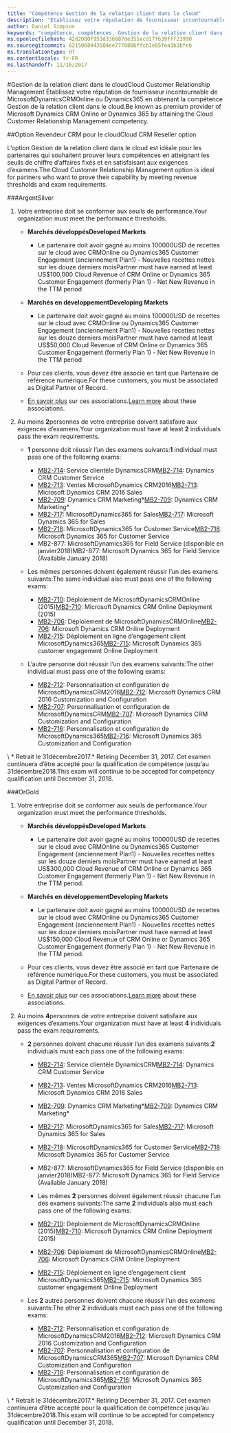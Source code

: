 ```yaml
---
title: "Compétence Gestion de la relation client dans le cloud"
description: "Établissez votre réputation de fournisseur incontournable de MicrosoftDynamicsCRMOnline ou Dynamics365 en obtenant la compétence Gestion de la relation client dans le cloud."
author: Daniel Simpson
keywords: "compétence, compétences, Gestion de la relation client dans le cloud"
ms.openlocfilehash: 42d2080f953d336687de355acd17f639fff23990
ms.sourcegitcommit: 6215068443504ee777880bffcb1e85fea3b3bfeb
ms.translationtype: HT
ms.contentlocale: fr-FR
ms.lasthandoff: 11/16/2017
---
```

#<a name="cloud-customer-relationship-management"></a><span data-ttu-id="2b5fb-104">Gestion de la relation client dans le cloud</span><span class="sxs-lookup"><span data-stu-id="2b5fb-104">Cloud Customer Relationship Management</span></span>
<span data-ttu-id="2b5fb-105">Établissez votre réputation de fournisseur incontournable de MicrosoftDynamicsCRMOnline ou Dynamics365 en obtenant la compétence Gestion de la relation client dans le cloud.</span><span class="sxs-lookup"><span data-stu-id="2b5fb-105">Be known as premium provider of Microsoft Dynamics CRM Online or Dynamics 365 by attaining the Cloud Customer Relationship Management competency.</span></span>

##<a name="cloud-crm-reseller-option"></a><span data-ttu-id="2b5fb-106">Option Revendeur CRM pour le cloud</span><span class="sxs-lookup"><span data-stu-id="2b5fb-106">Cloud CRM Reseller option</span></span>

<span data-ttu-id="2b5fb-107">L’option Gestion de la relation client dans le cloud est idéale pour les partenaires qui souhaitent prouver leurs compétences en atteignant les seuils de chiffre d’affaires fixés et en satisfaisant aux exigences d’examens.</span><span class="sxs-lookup"><span data-stu-id="2b5fb-107">The Cloud Customer Relationship Management option is ideal for partners who want to prove their capability by meeting revenue thresholds and exam requirements.</span></span> 

###<a name="silver"></a><span data-ttu-id="2b5fb-108">Argent</span><span class="sxs-lookup"><span data-stu-id="2b5fb-108">Silver</span></span>

1. <span data-ttu-id="2b5fb-109">Votre entreprise doit se conformer aux seuils de performance.</span><span class="sxs-lookup"><span data-stu-id="2b5fb-109">Your organization must meet the performance thresholds.</span></span>

    - **<span data-ttu-id="2b5fb-110">Marchés développés</span><span class="sxs-lookup"><span data-stu-id="2b5fb-110">Developed Markets</span></span>**
        - <span data-ttu-id="2b5fb-111">Le partenaire doit avoir gagné au moins 100000USD de recettes sur le cloud avec CRMOnline ou Dynamics365 Customer Engagement (anciennement Plan1) - Nouvelles recettes nettes sur les douze derniers mois</span><span class="sxs-lookup"><span data-stu-id="2b5fb-111">Partner must have earned at least US$100,000 Cloud Revenue of CRM Online or Dynamics 365 Customer Engagement (formerly Plan 1) - Net New Revenue in the TTM period</span></span>

    - **<span data-ttu-id="2b5fb-112">Marchés en développement</span><span class="sxs-lookup"><span data-stu-id="2b5fb-112">Developing Markets</span></span>**
        - <span data-ttu-id="2b5fb-113">Le partenaire doit avoir gagné au moins 100000USD de recettes sur le cloud avec CRMOnline ou Dynamics365 Customer Engagement (anciennement Plan1) - Nouvelles recettes nettes sur les douze derniers mois</span><span class="sxs-lookup"><span data-stu-id="2b5fb-113">Partner must have earned at least US$50,000 Cloud Revenue of CRM Online or Dynamics 365 Customer Engagement (formerly Plan 1) - Net New Revenue in the TTM period</span></span>

    - <span data-ttu-id="2b5fb-114">Pour ces clients, vous devez être associé en tant que Partenaire de référence numérique.</span><span class="sxs-lookup"><span data-stu-id="2b5fb-114">For these customers, you must be associated as Digital Partner of Record.</span></span>
    - <span data-ttu-id="2b5fb-115">[En savoir plus](https://partner.microsoft.com/en-us/membership/digital-partner-of-record) sur ces associations.</span><span class="sxs-lookup"><span data-stu-id="2b5fb-115">[Learn more](https://partner.microsoft.com/en-us/membership/digital-partner-of-record) about these associations.</span></span>  
  
2. <span data-ttu-id="2b5fb-116">Au moins **2**personnes de votre entreprise doivent satisfaire aux exigences d’examens.</span><span class="sxs-lookup"><span data-stu-id="2b5fb-116">Your organization must have at least **2** individuals pass the exam requirements.</span></span>

    - <span data-ttu-id="2b5fb-117">**1** personne doit réussir l’un des examens suivants:</span><span class="sxs-lookup"><span data-stu-id="2b5fb-117">**1** individual must pass one of the following exams:</span></span>
        - <span data-ttu-id="2b5fb-118">[MB2-714](https://www.microsoft.com/en-us/learning/exam-mb2-714.aspx): Service clientèle DynamicsCRM</span><span class="sxs-lookup"><span data-stu-id="2b5fb-118">[MB2-714](https://www.microsoft.com/en-us/learning/exam-mb2-714.aspx): Dynamics CRM Customer Service</span></span>
        - <span data-ttu-id="2b5fb-119">[MB2-713](https://www.microsoft.com/en-us/learning/exam-mb2-713.aspx): Ventes MicrosoftDynamics CRM2016</span><span class="sxs-lookup"><span data-stu-id="2b5fb-119">[MB2-713](https://www.microsoft.com/en-us/learning/exam-mb2-713.aspx): Microsoft Dynamics CRM 2016 Sales</span></span>
        - <span data-ttu-id="2b5fb-120">[MB2-709](https://www.microsoft.com/en-us/learning/exam-mb2-709.aspx): Dynamics CRM Marketing*</span><span class="sxs-lookup"><span data-stu-id="2b5fb-120">[MB2-709](https://www.microsoft.com/en-us/learning/exam-mb2-709.aspx): Dynamics CRM Marketing*</span></span> 
        - <span data-ttu-id="2b5fb-121">[MB2-717](https://www.microsoft.com/en-us/learning/exam-mb2-717.aspx): MicrosoftDynamics365 for Sales</span><span class="sxs-lookup"><span data-stu-id="2b5fb-121">[MB2-717](https://www.microsoft.com/en-us/learning/exam-mb2-717.aspx): Microsoft Dynamics 365 for Sales</span></span>
        - <span data-ttu-id="2b5fb-122">[MB2-718](https://www.microsoft.com/en-us/learning/exam-mb2-718.aspx): MicrosoftDynamics365 for Customer Service</span><span class="sxs-lookup"><span data-stu-id="2b5fb-122">[MB2-718](https://www.microsoft.com/en-us/learning/exam-mb2-718.aspx): Microsoft Dynamics 365 for Customer Service</span></span>
        - <span data-ttu-id="2b5fb-123">MB2-877: MicrosoftDynamics365 for Field Service (disponible en janvier2018)</span><span class="sxs-lookup"><span data-stu-id="2b5fb-123">MB2-877: Microsoft Dynamics 365 for Field Service (Available January 2018)</span></span>

    - <span data-ttu-id="2b5fb-124">Les mêmes personnes doivent également réussir l’un des examens suivants:</span><span class="sxs-lookup"><span data-stu-id="2b5fb-124">The same individual also must pass one of the following exams:</span></span>
        - <span data-ttu-id="2b5fb-125">[MB2-710](https://www.microsoft.com/en-us/learning/exam-mb2-710.aspx): Déploiement de MicrosoftDynamicsCRMOnline (2015)</span><span class="sxs-lookup"><span data-stu-id="2b5fb-125">[MB2-710](https://www.microsoft.com/en-us/learning/exam-mb2-710.aspx): Microsoft Dynamics CRM Online Deployment (2015)</span></span>
        - <span data-ttu-id="2b5fb-126">[MB2-706](https://www.microsoft.com/en-us/learning/exam-mb2-706.aspx): Déploiement de MicrosoftDynamicsCRMOnline</span><span class="sxs-lookup"><span data-stu-id="2b5fb-126">[MB2-706](https://www.microsoft.com/en-us/learning/exam-mb2-706.aspx): Microsoft Dynamics CRM Online Deployment</span></span>
        - <span data-ttu-id="2b5fb-127">[MB2-715](https://www.microsoft.com/en-us/learning/exam-mb2-715.aspx): Déploiement en ligne d’engagement client MicrosoftDynamics365</span><span class="sxs-lookup"><span data-stu-id="2b5fb-127">[MB2-715](https://www.microsoft.com/en-us/learning/exam-mb2-715.aspx): Microsoft Dynamics 365 customer engagement Online Deployment</span></span>
        
    - <span data-ttu-id="2b5fb-128">L’autre personne doit réussir l’un des examens suivants:</span><span class="sxs-lookup"><span data-stu-id="2b5fb-128">The other individual must pass one of the following exams:</span></span>
        - <span data-ttu-id="2b5fb-129">[MB2-712](https://www.microsoft.com/en-us/learning/exam-mb2-712.aspx): Personnalisation et configuration de MicrosoftDynamicsCRM2016</span><span class="sxs-lookup"><span data-stu-id="2b5fb-129">[MB2-712](https://www.microsoft.com/en-us/learning/exam-mb2-712.aspx): Microsoft Dynamics CRM 2016 Customization and Configuration</span></span>
        - <span data-ttu-id="2b5fb-130">[MB2-707](https://www.microsoft.com/en-us/learning/exam-mb2-707.aspx): Personnalisation et configuration de MicrosoftDynamicsCRM</span><span class="sxs-lookup"><span data-stu-id="2b5fb-130">[MB2-707](https://www.microsoft.com/en-us/learning/exam-mb2-707.aspx): Microsoft Dynamics CRM Customization and Configuration</span></span>
        - <span data-ttu-id="2b5fb-131">[MB2-716](https://www.microsoft.com/en-us/learning/exam-mb2-716.aspx): Personnalisation et configuration de MicrosoftDynamics365</span><span class="sxs-lookup"><span data-stu-id="2b5fb-131">[MB2-716](https://www.microsoft.com/en-us/learning/exam-mb2-716.aspx): Microsoft Dynamics 365 Customization and Configuration</span></span>

<span data-ttu-id="2b5fb-132">\ * Retrait le 31décembre2017.</span><span class="sxs-lookup"><span data-stu-id="2b5fb-132">\* Retiring December 31, 2017.</span></span> <span data-ttu-id="2b5fb-133">Cet examen continuera d’être accepté pour la qualification de compétence jusqu’au 31décembre2018.</span><span class="sxs-lookup"><span data-stu-id="2b5fb-133">This exam will continue to be accepted for competency qualification until December 31, 2018.</span></span> 

###<a name="gold"></a><span data-ttu-id="2b5fb-134">Or</span><span class="sxs-lookup"><span data-stu-id="2b5fb-134">Gold</span></span>

1. <span data-ttu-id="2b5fb-135">Votre entreprise doit se conformer aux seuils de performance.</span><span class="sxs-lookup"><span data-stu-id="2b5fb-135">Your organization must meet the performance thresholds.</span></span>

    - **<span data-ttu-id="2b5fb-136">Marchés développés</span><span class="sxs-lookup"><span data-stu-id="2b5fb-136">Developed Markets</span></span>**
    
        - <span data-ttu-id="2b5fb-137">Le partenaire doit avoir gagné au moins 100000USD de recettes sur le cloud avec CRMOnline ou Dynamics365 Customer Engagement (anciennement Plan1) - Nouvelles recettes nettes sur les douze derniers mois</span><span class="sxs-lookup"><span data-stu-id="2b5fb-137">Partner must have earned at least US$300,000 Cloud Revenue of CRM Online or Dynamics 365 Customer Engagement (formerly Plan 1) - Net New Revenue in the TTM period.</span></span>
     
    - **<span data-ttu-id="2b5fb-138">Marchés en développement</span><span class="sxs-lookup"><span data-stu-id="2b5fb-138">Developing Markets</span></span>**

        - <span data-ttu-id="2b5fb-139">Le partenaire doit avoir gagné au moins 100000USD de recettes sur le cloud avec CRMOnline ou Dynamics365 Customer Engagement (anciennement Plan1) - Nouvelles recettes nettes sur les douze derniers mois</span><span class="sxs-lookup"><span data-stu-id="2b5fb-139">Partner must have earned at least US$150,000 Cloud Revenue of CRM Online or Dynamics 365 Customer Engagement (formerly Plan 1) - Net New Revenue in the TTM period.</span></span>

    - <span data-ttu-id="2b5fb-140">Pour ces clients, vous devez être associé en tant que Partenaire de référence numérique.</span><span class="sxs-lookup"><span data-stu-id="2b5fb-140">For these customers, you must be associated as Digital Partner of Record.</span></span>
    - <span data-ttu-id="2b5fb-141">[En savoir plus](https://partner.microsoft.com/en-us/membership/digital-partner-of-record) sur ces associations.</span><span class="sxs-lookup"><span data-stu-id="2b5fb-141">[Learn more](https://partner.microsoft.com/en-us/membership/digital-partner-of-record) about these associations.</span></span>  


2. <span data-ttu-id="2b5fb-142">Au moins **4**personnes de votre entreprise doivent satisfaire aux exigences d’examens.</span><span class="sxs-lookup"><span data-stu-id="2b5fb-142">Your organization must have at least **4** individuals pass the exam requirements.</span></span>

    - <span data-ttu-id="2b5fb-143">**2** personnes doivent chacune réussir l’un des examens suivants:</span><span class="sxs-lookup"><span data-stu-id="2b5fb-143">**2** individuals must each pass one of the following exams:</span></span>
        - <span data-ttu-id="2b5fb-144">[MB2-714](https://www.microsoft.com/en-us/learning/exam-mb2-714.aspx): Service clientèle DynamicsCRM</span><span class="sxs-lookup"><span data-stu-id="2b5fb-144">[MB2-714](https://www.microsoft.com/en-us/learning/exam-mb2-714.aspx): Dynamics CRM Customer Service</span></span>
        - <span data-ttu-id="2b5fb-145">[MB2-713](https://www.microsoft.com/en-us/learning/exam-mb2-713.aspx): Ventes MicrosoftDynamics CRM2016</span><span class="sxs-lookup"><span data-stu-id="2b5fb-145">[MB2-713](https://www.microsoft.com/en-us/learning/exam-mb2-713.aspx): Microsoft Dynamics CRM 2016 Sales</span></span>
        - <span data-ttu-id="2b5fb-146">[MB2-709](https://www.microsoft.com/en-us/learning/exam-mb2-709.aspx): Dynamics CRM Marketing*</span><span class="sxs-lookup"><span data-stu-id="2b5fb-146">[MB2-709](https://www.microsoft.com/en-us/learning/exam-mb2-709.aspx): Dynamics CRM Marketing*</span></span> 
        - <span data-ttu-id="2b5fb-147">[MB2-717](https://www.microsoft.com/en-us/learning/exam-mb2-717.aspx): MicrosoftDynamics365 for Sales</span><span class="sxs-lookup"><span data-stu-id="2b5fb-147">[MB2-717](https://www.microsoft.com/en-us/learning/exam-mb2-717.aspx): Microsoft Dynamics 365 for Sales</span></span>
        - <span data-ttu-id="2b5fb-148">[MB2-718](https://www.microsoft.com/en-us/learning/exam-mb2-718.aspx): MicrosoftDynamics365 for Customer Service</span><span class="sxs-lookup"><span data-stu-id="2b5fb-148">[MB2-718](https://www.microsoft.com/en-us/learning/exam-mb2-718.aspx): Microsoft Dynamics 365 for Customer Service</span></span>
        - <span data-ttu-id="2b5fb-149">MB2-877: MicrosoftDynamics365 for Field Service (disponible en janvier2018)</span><span class="sxs-lookup"><span data-stu-id="2b5fb-149">MB2-877: Microsoft Dynamics 365 for Field Service (Available January 2018)</span></span>
        
        - <span data-ttu-id="2b5fb-150">Les mêmes **2** personnes doivent également réussir chacune l’un des examens suivants:</span><span class="sxs-lookup"><span data-stu-id="2b5fb-150">The same **2** individuals also must each pass one of the following exams:</span></span>
        - <span data-ttu-id="2b5fb-151">[MB2-710](https://www.microsoft.com/en-us/learning/exam-mb2-710.aspx): Déploiement de MicrosoftDynamicsCRMOnline (2015)</span><span class="sxs-lookup"><span data-stu-id="2b5fb-151">[MB2-710](https://www.microsoft.com/en-us/learning/exam-mb2-710.aspx): Microsoft Dynamics CRM Online Deployment (2015)</span></span>
        - <span data-ttu-id="2b5fb-152">[MB2-706](https://www.microsoft.com/en-us/learning/exam-mb2-706.aspx): Déploiement de MicrosoftDynamicsCRMOnline</span><span class="sxs-lookup"><span data-stu-id="2b5fb-152">[MB2-706](https://www.microsoft.com/en-us/learning/exam-mb2-706.aspx): Microsoft Dynamics CRM Online Deployment</span></span>
        - <span data-ttu-id="2b5fb-153">[MB2-715](https://www.microsoft.com/en-us/learning/exam-mb2-715.aspx): Déploiement en ligne d’engagement client MicrosoftDynamics365</span><span class="sxs-lookup"><span data-stu-id="2b5fb-153">[MB2-715](https://www.microsoft.com/en-us/learning/exam-mb2-715.aspx): Microsoft Dynamics 365 customer engagement Online Deployment</span></span>

    - <span data-ttu-id="2b5fb-154">Les **2** autres personnes doivent chacune réussir l’un des examens suivants:</span><span class="sxs-lookup"><span data-stu-id="2b5fb-154">The other **2** individuals must each pass one of the following exams:</span></span>
        - <span data-ttu-id="2b5fb-155">[MB2-712](https://www.microsoft.com/en-us/learning/exam-mb2-712.aspx): Personnalisation et configuration de MicrosoftDynamicsCRM2016</span><span class="sxs-lookup"><span data-stu-id="2b5fb-155">[MB2-712](https://www.microsoft.com/en-us/learning/exam-mb2-712.aspx): Microsoft Dynamics CRM 2016 Customization and Configuration</span></span>
        - <span data-ttu-id="2b5fb-156">[MB2-707](https://www.microsoft.com/en-us/learning/exam-mb2-707.aspx): Personnalisation et configuration de MicrosoftDynamicsCRM365</span><span class="sxs-lookup"><span data-stu-id="2b5fb-156">[MB2-707](https://www.microsoft.com/en-us/learning/exam-mb2-707.aspx): Microsoft Dynamics CRM Customization and Configuration</span></span>
        - <span data-ttu-id="2b5fb-157">[MB2-716](https://www.microsoft.com/en-us/learning/exam-mb2-716.aspx): Personnalisation et configuration de MicrosoftDynamics365</span><span class="sxs-lookup"><span data-stu-id="2b5fb-157">[MB2-716](https://www.microsoft.com/en-us/learning/exam-mb2-716.aspx): Microsoft Dynamics 365 Customization and Configuration</span></span>

<span data-ttu-id="2b5fb-158">\ * Retrait le 31décembre2017.</span><span class="sxs-lookup"><span data-stu-id="2b5fb-158">\* Retiring December 31, 2017.</span></span> <span data-ttu-id="2b5fb-159">Cet examen continuera d’être accepté pour la qualification de compétence jusqu’au 31décembre2018.</span><span class="sxs-lookup"><span data-stu-id="2b5fb-159">This exam will continue to be accepted for competency qualification until December 31, 2018.</span></span> 
